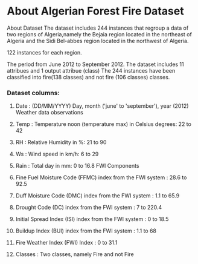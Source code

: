 
# About Algerian Forest Fire Dataset

About Dataset
The dataset includes 244 instances that regroup a data of two regions of Algeria,namely the Bejaia region located in the northeast of Algeria and the Sidi Bel-abbes region located in the northwest of Algeria.

122 instances for each region.

The period from June 2012 to September 2012. The dataset includes 11 attribues and 1 output attribue (class) The 244 instances have been classified into fire(138 classes) and not fire (106 classes) classes.

### Dataset columns:

1. Date : (DD/MM/YYYY) Day, month ('june' to 'september'), year (2012) Weather data observations

2. Temp : Temperature noon (temperature max) in Celsius degrees: 22 to 42

3. RH : Relative Humidity in %: 21 to 90

4. Ws : Wind speed in km/h: 6 to 29

5. Rain : Total day in mm: 0 to 16.8 FWI Components

6. Fine Fuel Moisture Code (FFMC) index from the FWI system : 28.6 to 92.5

7. Duff Moisture Code (DMC) index from the FWI system : 1.1 to 65.9

8. Drought Code (DC) index from the FWI system : 7 to 220.4

9. Initial Spread Index (ISI) index from the FWI system : 0 to 18.5

10. Buildup Index (BUI) index from the FWI system : 1.1 to 68

11. Fire Weather Index (FWI) Index : 0 to 31.1

12. Classes : Two classes, namely Fire and not Fire
